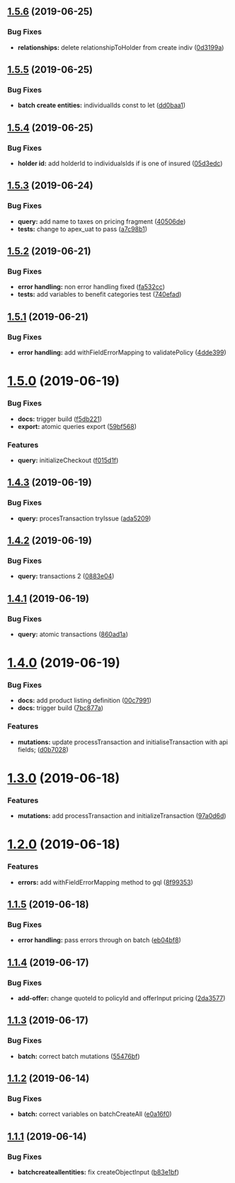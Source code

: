 ## [1.5.6](https://github.com/CoverGo/sdk-js/compare/v1.5.5...v1.5.6) (2019-06-25)


### Bug Fixes

* **relationships:** delete relationshipToHolder from create indiv ([0d3199a](https://github.com/CoverGo/sdk-js/commit/0d3199a))

## [1.5.5](https://github.com/CoverGo/sdk-js/compare/v1.5.4...v1.5.5) (2019-06-25)


### Bug Fixes

* **batch create entities:** individualIds const to let ([dd0baa1](https://github.com/CoverGo/sdk-js/commit/dd0baa1))

## [1.5.4](https://github.com/CoverGo/sdk-js/compare/v1.5.3...v1.5.4) (2019-06-25)


### Bug Fixes

* **holder id:** add holderId to individualsIds if is one of insured ([05d3edc](https://github.com/CoverGo/sdk-js/commit/05d3edc))

## [1.5.3](https://github.com/CoverGo/sdk-js/compare/v1.5.2...v1.5.3) (2019-06-24)


### Bug Fixes

* **query:** add name to taxes on pricing fragment ([40506de](https://github.com/CoverGo/sdk-js/commit/40506de))
* **tests:** change to apex_uat to pass ([a7c98b1](https://github.com/CoverGo/sdk-js/commit/a7c98b1))

## [1.5.2](https://github.com/CoverGo/sdk-js/compare/v1.5.1...v1.5.2) (2019-06-21)


### Bug Fixes

* **error handling:** non error handling fixed ([fa532cc](https://github.com/CoverGo/sdk-js/commit/fa532cc))
* **tests:** add variables to benefit categories test ([740efad](https://github.com/CoverGo/sdk-js/commit/740efad))

## [1.5.1](https://github.com/CoverGo/sdk-js/compare/v1.5.0...v1.5.1) (2019-06-21)


### Bug Fixes

* **error handling:** add withFieldErrorMapping to validatePolicy ([4dde399](https://github.com/CoverGo/sdk-js/commit/4dde399))

# [1.5.0](https://github.com/CoverGo/sdk-js/compare/v1.4.3...v1.5.0) (2019-06-19)


### Bug Fixes

* **docs:** trigger build ([f5db221](https://github.com/CoverGo/sdk-js/commit/f5db221))
* **export:** atomic queries export ([59bf568](https://github.com/CoverGo/sdk-js/commit/59bf568))


### Features

* **query:** initializeCheckout ([f015d1f](https://github.com/CoverGo/sdk-js/commit/f015d1f))

## [1.4.3](https://github.com/CoverGo/sdk-js/compare/v1.4.2...v1.4.3) (2019-06-19)


### Bug Fixes

* **query:** procesTransaction tryIssue ([ada5209](https://github.com/CoverGo/sdk-js/commit/ada5209))

## [1.4.2](https://github.com/CoverGo/sdk-js/compare/v1.4.1...v1.4.2) (2019-06-19)


### Bug Fixes

* **query:** transactions 2 ([0883e04](https://github.com/CoverGo/sdk-js/commit/0883e04))

## [1.4.1](https://github.com/CoverGo/sdk-js/compare/v1.4.0...v1.4.1) (2019-06-19)


### Bug Fixes

* **query:** atomic transactions ([860ad1a](https://github.com/CoverGo/sdk-js/commit/860ad1a))

# [1.4.0](https://github.com/CoverGo/sdk-js/compare/v1.3.0...v1.4.0) (2019-06-19)


### Bug Fixes

* **docs:** add product listing definition ([00c7991](https://github.com/CoverGo/sdk-js/commit/00c7991))
* **docs:** trigger build ([7bc877a](https://github.com/CoverGo/sdk-js/commit/7bc877a))


### Features

* **mutations:** update processTransaction and initialiseTransaction with api fields; ([d0b7028](https://github.com/CoverGo/sdk-js/commit/d0b7028))

# [1.3.0](https://github.com/CoverGo/sdk-js/compare/v1.2.0...v1.3.0) (2019-06-18)


### Features

* **mutations:** add processTransaction and initializeTransaction ([97a0d6d](https://github.com/CoverGo/sdk-js/commit/97a0d6d))

# [1.2.0](https://github.com/CoverGo/sdk-js/compare/v1.1.5...v1.2.0) (2019-06-18)


### Features

* **errors:** add withFieldErrorMapping method to gql ([8f99353](https://github.com/CoverGo/sdk-js/commit/8f99353))

## [1.1.5](https://github.com/CoverGo/sdk-js/compare/v1.1.4...v1.1.5) (2019-06-18)


### Bug Fixes

* **error handling:** pass errors through on batch ([eb04bf8](https://github.com/CoverGo/sdk-js/commit/eb04bf8))

## [1.1.4](https://github.com/CoverGo/sdk-js/compare/v1.1.3...v1.1.4) (2019-06-17)


### Bug Fixes

* **add-offer:** change quoteId to policyId and offerInput pricing ([2da3577](https://github.com/CoverGo/sdk-js/commit/2da3577))

## [1.1.3](https://github.com/CoverGo/sdk-js/compare/v1.1.2...v1.1.3) (2019-06-17)


### Bug Fixes

* **batch:** correct batch mutations ([55476bf](https://github.com/CoverGo/sdk-js/commit/55476bf))

## [1.1.2](https://github.com/CoverGo/sdk-js/compare/v1.1.1...v1.1.2) (2019-06-14)


### Bug Fixes

* **batch:** correct variables on batchCreateAll ([e0a16f0](https://github.com/CoverGo/sdk-js/commit/e0a16f0))

## [1.1.1](https://github.com/CoverGo/sdk-js/compare/v1.1.0...v1.1.1) (2019-06-14)


### Bug Fixes

* **batchcreateallentities:** fix createObjectInput ([b83e1bf](https://github.com/CoverGo/sdk-js/commit/b83e1bf))
